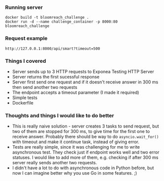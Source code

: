### Running server

```
docker build -t bloomreach_challenge .
docker run -d --name challenge_container -p 8000:80 bloomreach_challenge
```

### Request example

`http://127.0.0.1:8000/api/smart?timeout=500`

### Things I covered

- Server sends up to 3 HTTP requests to Exponea Testing HTTP Server
- Server returns the first sucessful response
- Server first send one request and if it doesn't receive answer in 300 ms then send another two requests
- The endpoint accepts a timeout parameter (I made it required)
- Simple tests
- Dockerfile


### Thoughts and things I would like to do better

- This is really naive solution - server creates 3 tasks to send request, but two of them are stopped for 300 ms, to give time for the first one to receive answer. Probably there should be way to do `asyncio.wait_for()` with timeout and make it continue task, instead of giving error.
- Tests are really simple, since it was challenging for me to write asynchronous test. They check just if endpoint works well and two error statuses. I would like to add more of them, e.g. checking if after 300 ms server really sends another two requests.
- I didn't have a lot to do with asynchronous code in Python before, but now I can imagine better why you use Go in some features. ;)
